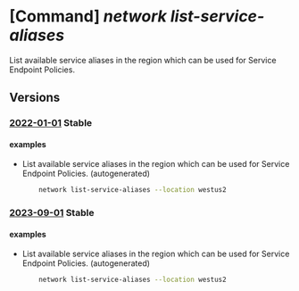 # [Command] _network list-service-aliases_

List available service aliases in the region which can be used for Service Endpoint Policies.

## Versions

### [2022-01-01](/Resources/mgmt-plane/L3N1YnNjcmlwdGlvbnMve30vcHJvdmlkZXJzL21pY3Jvc29mdC5uZXR3b3JrL2xvY2F0aW9ucy97fS9hdmFpbGFibGVzZXJ2aWNlYWxpYXNlcw==/2022-01-01.xml) **Stable**

<!-- mgmt-plane /subscriptions/{}/providers/microsoft.network/locations/{}/availableservicealiases 2022-01-01 -->
<!-- mgmt-plane /subscriptions/{}/resourcegroups/{}/providers/microsoft.network/locations/{}/availableservicealiases 2022-01-01 -->

#### examples

- List available service aliases in the region which can be used for Service Endpoint Policies. (autogenerated)
    ```bash
        network list-service-aliases --location westus2
    ```

### [2023-09-01](/Resources/mgmt-plane/L3N1YnNjcmlwdGlvbnMve30vcHJvdmlkZXJzL21pY3Jvc29mdC5uZXR3b3JrL2xvY2F0aW9ucy97fS9hdmFpbGFibGVzZXJ2aWNlYWxpYXNlcw==/2023-09-01.xml) **Stable**

<!-- mgmt-plane /subscriptions/{}/providers/microsoft.network/locations/{}/availableservicealiases 2023-09-01 -->
<!-- mgmt-plane /subscriptions/{}/resourcegroups/{}/providers/microsoft.network/locations/{}/availableservicealiases 2023-09-01 -->

#### examples

- List available service aliases in the region which can be used for Service Endpoint Policies. (autogenerated)
    ```bash
        network list-service-aliases --location westus2
    ```
